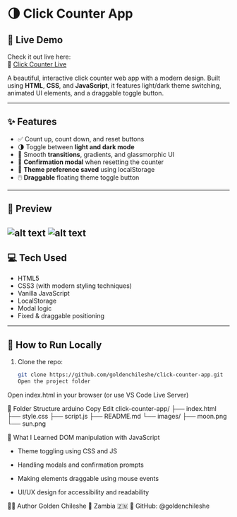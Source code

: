 # 🌗 Click Counter App

## 🚀 Live Demo

Check it out live here:  
🔗 [Click Counter Live](https://goldenchileshe.github.io/click-counter-app/)

A beautiful, interactive click counter web app with a modern design. Built using **HTML**, **CSS**, and **JavaScript**, it features light/dark theme switching, animated UI elements, and a draggable toggle button.

---

## ✨ Features

- ✅ Count up, count down, and reset buttons
- 🌗 Toggle between **light and dark mode**
- 🎨 Smooth **transitions**, gradients, and glassmorphic UI
- 💬 **Confirmation modal** when resetting the counter
- 🔄 **Theme preference saved** using localStorage
- 🖱️ **Draggable** floating theme toggle button

---

## 📸 Preview

## ![alt text](<Screenshot 1 - Light mood.png>) ![alt text](<Screenshot 1 - Dark mood.png>)

## 💻 Tech Used

- HTML5
- CSS3 (with modern styling techniques)
- Vanilla JavaScript
- LocalStorage
- Modal logic
- Fixed & draggable positioning

---

## 🚀 How to Run Locally

1. Clone the repo:
   ```bash
   git clone https://github.com/goldenchileshe/click-counter-app.git
   Open the project folder
   ```

Open index.html in your browser (or use VS Code Live Server)

📁 Folder Structure
arduino
Copy
Edit
click-counter-app/
├── index.html
├── style.css
├── script.js
├── README.md
└── images/
├── moon.png
└── sun.png

🧠 What I Learned
DOM manipulation with JavaScript

- Theme toggling using CSS and JS

- Handling modals and confirmation prompts

- Making elements draggable using mouse events

- UI/UX design for accessibility and readability

👨‍💻 Author
Golden Chileshe
📍 Zambia 🇿🇲
🔗 GitHub: @goldenchileshe
